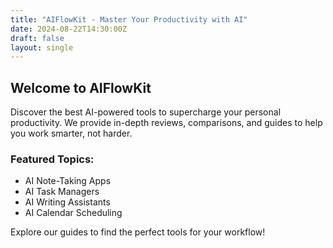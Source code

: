 ```yaml
---
title: "AIFlowKit - Master Your Productivity with AI"
date: 2024-08-22T14:30:00Z
draft: false
layout: single
---
```


## Welcome to AIFlowKit

Discover the best AI-powered tools to supercharge your personal productivity. We provide in-depth reviews, comparisons, and guides to help you work smarter, not harder.

### Featured Topics:
- AI Note-Taking Apps
- AI Task Managers
- AI Writing Assistants
- AI Calendar Scheduling

Explore our guides to find the perfect tools for your workflow!
